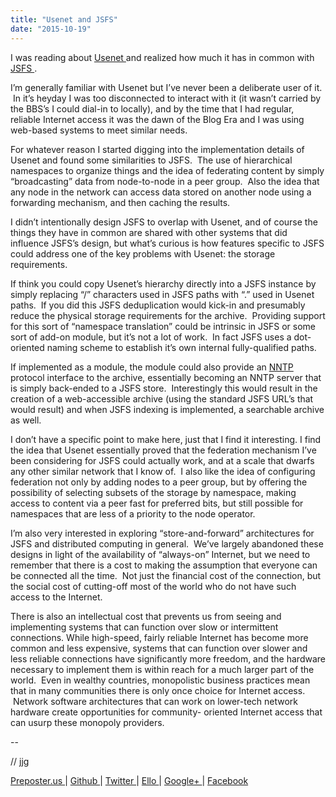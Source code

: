 ```yaml
---
title: "Usenet and JSFS"
date: "2015-10-19"
---
```


<div class="content">
<p>I was reading about <a href="https://en.wikipedia.org/wiki/Usenet" target="_blank"> Usenet </a> and
realized how much it has in common with <a href="https://github.com/jjg/jsfs" target="_blank"> JSFS </a>
.</p>
<p>I’m generally familiar with Usenet but I’ve never been a deliberate user of
it.  In it’s heyday I was too disconnected to interact with it (it wasn’t
carried by the BBS’s I could dial-in to locally), and by the time that I had
regular, reliable Internet access it was the dawn of the Blog Era and I was
using web-based systems to meet similar needs.</p>
<p>For whatever reason I started digging into the implementation details of
Usenet and found some similarities to JSFS.  The use of hierarchical
namespaces to organize things and the idea of federating content by simply
“broadcasting” data from node-to-node in a peer group.  Also the idea that any
node in the network can access data stored on another node using a forwarding
mechanism, and then caching the results.</p>
<p>I didn’t intentionally design JSFS to overlap with Usenet, and of course the
things they have in common are shared with other systems that did influence
JSFS’s design, but what’s curious is how features specific to JSFS could
address one of the key problems with Usenet: the storage requirements.</p>
<p>If think you could copy Usenet’s hierarchy directly into a JSFS instance by
simply replacing “/” characters used in JSFS paths with “.” used in Usenet
paths.  If you did this JSFS deduplication would kick-in and presumably reduce
the physical storage requirements for the archive.  Providing support for this
sort of “namespace translation” could be intrinsic in JSFS or some sort of
add-on module, but it’s not a lot of work.  In fact JSFS uses a dot-oriented
naming scheme to establish it’s own internal fully-qualified paths.</p>
<p>If implemented as a module, the module could also provide an <a href="https://en.wikipedia.org/wiki/Network_News_Transfer_Protocol" target="_blank"> NNTP
</a> protocol
interface to the archive, essentially becoming an NNTP server that is simply
back-ended to a JSFS store.  Interestingly this would result in the creation
of a web-accessible archive (using the standard JSFS URL’s that would result)
and when JSFS indexing is implemented, a searchable archive as well.</p>
<p>I don’t have a specific point to make here, just that I find it interesting.
I find the idea that Usenet essentially proved that the federation mechanism
I’ve been considering for JSFS could actually work, and at a scale that dwarfs
any other similar network that I know of.  I also like the idea of configuring
federation not only by adding nodes to a peer group, but by offering the
possibility of selecting subsets of the storage by namespace, making access to
content via a peer fast for preferred bits, but still possible for namespaces
that are less of a priority to the node operator.</p>
<p>I’m also very interested in exploring “store-and-forward” architectures for
JSFS and distributed computing in general.  We’ve largely abandoned these
designs in light of the availability of “always-on” Internet, but we need to
remember that there is a cost to making the assumption that everyone can be
connected all the time.  Not just the financial cost of the connection, but
the social cost of cutting-off most of the world who do not have such access
to the Internet.</p>
<p>There is also an intellectual cost that prevents us from seeing and
implementing systems that can function over slow or intermittent connections.
While high-speed, fairly reliable Internet has become more common and less
expensive, systems that can function over slower and less reliable connections
have significantly more freedom, and the hardware necessary to implement them
is within reach for a much larger part of the world.  Even in wealthy
countries, monopolistic business practices mean that in many communities there
is only once choice for Internet access.  Network software architectures that
can work on lower-tech network hardware create opportunities for community-
oriented Internet access that can usurp these monopoly providers.</p>
<p>--</p>
<p>// jjg</p>
<p><a href="http://jjg.preposter.us/" target="_blank"> Preposter.us </a> | <a href="https://github.com/jjg" target="_blank"> Github
</a> | <a href="https://twitter.com/jasonbot2000" target="_blank"> Twitter </a> | <a href="https://ello.co/jasonbot" target="_blank">
Ello </a> | <a href="https://plus.google.com/u/0/+JasonGullickson/posts" target="_blank"> Google+
</a> | <a href="https://www.facebook.com/jasonjgullickson" target="_blank"> Facebook
</a></p>
</div>
